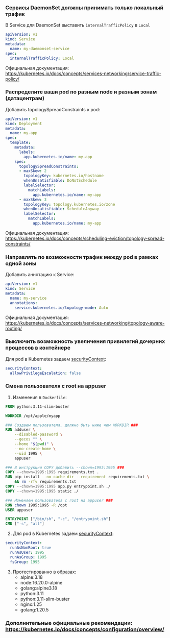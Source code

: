 ### Сервисы DaemonSet должны принимать только локальный трафик

В Service для DaemonSet выставить `internalTrafficPolicy` в `Local`
```yaml
apiVersion: v1
kind: Service
metadata:
  name: my-daemonset-service
spec:
  internalTrafficPolicy: Local
```

Официальная документация: https://kubernetes.io/docs/concepts/services-networking/service-traffic-policy/

### Распределите ваши pod по разным node и разным зонам (датацентрам)

Добавить topologySpreadConstraints к pod:
```yaml
apiVersion: v1
kind: Deployment
metadata:
  name: my-app
spec:
  template:
    metadata:
      labels:
        app.kubernetes.io/name: my-app
    spec:
      topologySpreadConstraints:
      - maxSkew: 2
        topologyKey: kubernetes.io/hostname
        whenUnsatisfiable: DoNotSchedule
        labelSelector:
          matchLabels:
            app.kubernetes.io/name: my-app
      - maxSkew: 3
        topologyKey: topology.kubernetes.io/zone
        whenUnsatisfiable: ScheduleAnyway
        labelSelector:
          matchLabels:
            app.kubernetes.io/name: my-app
```

Официальная документация: https://kubernetes.io/docs/concepts/scheduling-eviction/topology-spread-constraints/

### Направлять по возможности трафик между pod в рамках одной зоны

Добавить аннотацию к Service:
```yaml
apiVersion: v1
kind: Service
metadata:
  name: my-service
  annotations:
    service.kubernetes.io/topology-mode: Auto
```

Официальная документация: https://kubernetes.io/docs/concepts/services-networking/topology-aware-routing/

### Выключить возможность увеличения привилегий дочерних процессов в контейнере

Для pod в Kubernetes задаем [securityContext](https://kubernetes.io/docs/tasks/configure-pod-container/security-context/):
```yaml
securityContext:
  allowPrivilegeEscalation: false
```

### Смена пользователя с root на appuser

1. Изменения в `Dockerfile`:
```Dockerfile
FROM python:3.11-slim-buster

WORKDIR /opt/apple/myapp

### Создаем пользователя, должно быть ниже чем WORKDIR ###
RUN adduser \
    --disabled-password \
    --gecos "" \
    --home "$(pwd)" \
    --no-create-home \
    --uid 1995 \
    appuser

### В инструкции COPY добавить --chown=1995:1995 ###
COPY --chown=1995:1995 requirements.txt .
RUN pip install --no-cache-dir --requirement requirements.txt \
    && rm -rfv requirements.txt
COPY --chown=1995:1995 app.py entrypoint.sh ./
COPY --chown=1995:1995 static ./

### Изменяем пользователя с root на appuser ###
RUN chown 1995:1995 -R /opt
USER appuser

ENTRYPOINT ["/bin/sh", "-c", "/entrypoint.sh"]
CMD ["-s", "all"]
```  

2. Для pod в Kubernetes задаем [securityContext](https://kubernetes.io/docs/tasks/configure-pod-container/security-context/):
```yaml
securityContext:
  runAsNonRoot: true
  runAsUser: 1995
  runAsGroup: 1995
  fsGroup: 1995
```
3. Протестированно в образах:
   - alpine:3.18
   - node:16.20.0-alpine
   - golang:alpine3.18
   - python:3.11
   - python:3.11-slim-buster
   - nginx:1.25
   - golang:1.20.5

### Дополнительные официальные рекомендации: https://kubernetes.io/docs/concepts/configuration/overview/
